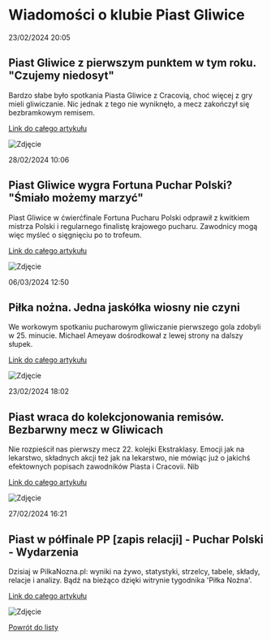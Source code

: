# Wiadomości o klubie Piast Gliwice

23/02/2024  20:05 

## Piast Gliwice z pierwszym punktem w tym roku. "Czujemy niedosyt" 

Bardzo słabe było spotkania Piasta Gliwice z Cracovią, choć więcej z gry mieli gliwiczanie. Nic jednak z tego nie wyniknęło, a mecz zakończył się bezbramkowym remisem. 

[Link do całego artykułu](https://sportowefakty.wp.pl/pilka-nozna/1108132/piast-gliwice-z-pierwszym-punktem-w-tym-roku-czujemy-niedosyt) 

![Zdjęcie](https://v.wpimg.pl/MDY5LmpwYiU4VzpeXwxvMHsPbg4AHxI3PxgtCR0eIy0qQT4MEx0sZnUXOU9KVWI3LVo-DBcSf2s_UC0ZBQUoIAZaPgQXHiMlNRp6WUEWLnI8AipdERYrdQYMelpDQH1yYBsmHRdVMA) 

28/02/2024  10:06 

## Piast Gliwice wygra Fortuna Puchar Polski? "Śmiało możemy marzyć" 

Piast Gliwice w ćwierćfinale Fortuna Pucharu Polski odprawił z kwitkiem mistrza Polski i regularnego finalistę krajowego pucharu. Zawodnicy mogą więc myśleć o sięgnięciu po to trofeum. 

[Link do całego artykułu](https://sportowefakty.wp.pl/pilka-nozna/1108879/piast-gliwice-wygra-fortuna-puchar-polski-smialo-mozemy-marzyc) 

![Zdjęcie](https://v.wpimg.pl/MDE1LmpwYiUkUzpeXwxvMGcLbg4AHxI3IxwtCR0eIy02RT4MEx0sZmkTOU9KVWI3MV4-DBcSf2sjVC0ZBQUoIBpePgQXHiMlKR56WEFCdXBzAnwLEREpdhoEflhAQH11cB8mHRdVMA) 

06/03/2024  12:50 

## Piłka nożna. Jedna jaskółka wiosny nie czyni 

We workowym spotkaniu pucharowym gliwiczanie pierwszego gola zdobyli w 25. minucie. Michael Ameyaw dośrodkował z lewej strony na dalszy słupek. 

[Link do całego artykułu](https://www.nowiny.gliwice.pl/pilka-nozna-jedna-jaskolka-wiosny-nie-czyni) 

![Zdjęcie](https://nowiny.gliwice.pl/files/ng_article/photo/min/17097282175287_1709386095_piast-rakow.jpg) 

23/02/2024  18:02 

## Piast wraca do kolekcjonowania remisów. Bezbarwny mecz w Gliwicach 

Nie rozpieścił nas pierwszy mecz 22. kolejki Ekstraklasy. Emocji jak na lekarstwo, składnych akcji też jak na lekarstwo, nie mówiąc już o jakichś efektownych popisach zawodników Piasta i Cracovii. Nib 

[Link do całego artykułu](https://weszlo.com/2024/02/23/ekstraklasa-22-kolejka-piast-gliwice-cracovia-0-0-relacja-podsumowanie/) 

![Zdjęcie](https://static.weszlo.com/cdn-cgi/image/quality=65,format=auto/2024/02/638443118930437353-scaled.jpg) 

27/02/2024  16:21 

## Piast w półfinale PP [zapis relacji] - Puchar Polski - Wydarzenia 

Dzisiaj w PilkaNozna.pl: wyniki na żywo, statystyki, strzelcy, tabele, składy, relacje i analizy. Bądź na bieżąco dzięki witrynie tygodnika 'Piłka Nożna'. 

[Link do całego artykułu](https://pilkanozna.pl/index.php/Wydarzenia/Puchar-Polski/1036867-piast-gliwice-rakow-czstochowa-live.html) 

![Zdjęcie](None) 

[Powrót do listy](https://jacekkajdan.github.io/ekstraklasa/lista_ekstraklasa)